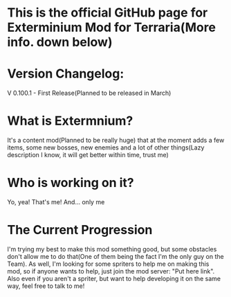 # This is the official GitHub page for Exterminium Mod for Terraria(More info. down below)

# Version Changelog:
V 0.100.1 - First Release(Planned to be released in March)

# What is Extermnium?
It's a content mod(Planned to be really huge) that at the moment adds a few items, some new bosses, new enemies and a lot of other things(Lazy description I know, it will get better within time, trust me)

# Who is working on it?
Yo, yea! That's me! And... only me

# The Current Progression
I'm trying my best to make this mod something good, but some obstacles don't allow me to do that(One of them being the fact I'm the only guy on the Team). As well, I'm looking for some spriters to help me on making this mod, so if anyone wants to help, just join the mod server: "Put here link". Also even if you aren't a spriter, but want to help developing it on the same way, feel free to talk to me!


